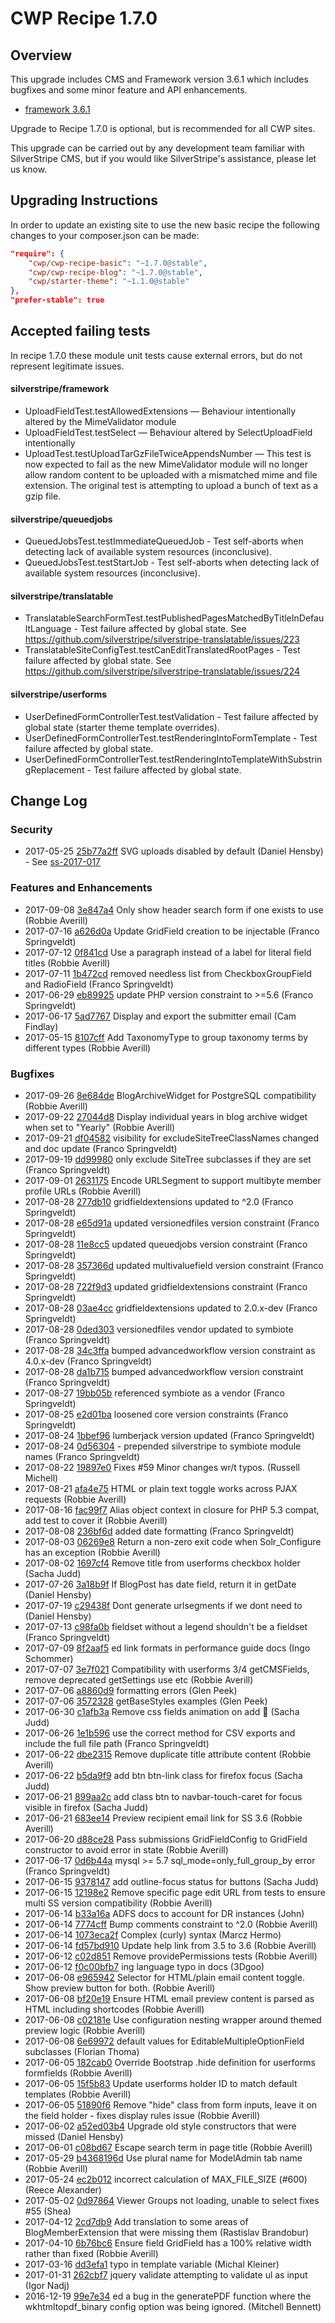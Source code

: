 # CWP Recipe 1.7.0

## Overview

This upgrade includes CMS and Framework version 3.6.1 which includes bugfixes and 
some minor feature and API enhancements.

 * [framework 3.6.1](https://github.com/silverstripe/silverstripe-framework/blob/3.6/docs/en/04_Changelogs/3.6.1.md)

Upgrade to Recipe 1.7.0 is optional, but is recommended for all CWP sites. 

This upgrade can be carried out by any development team familiar with SilverStripe CMS, but if you
would like SilverStripe's assistance, please let us know.

## Upgrading Instructions

In order to update an existing site to use the new basic recipe the following changes to your composer.json
can be made:

```json
"require": {
    "cwp/cwp-recipe-basic": "~1.7.0@stable",
    "cwp/cwp-recipe-blog": "~1.7.0@stable",
    "cwp/starter-theme": "~1.1.0@stable"
},
"prefer-stable": true
```

## Accepted failing tests

In recipe 1.7.0 these module unit tests cause external errors, but do not represent legitimate issues.

#### silverstripe/framework

 * UploadFieldTest.testAllowedExtensions — Behaviour intentionally altered by the MimeValidator module
 * UploadFieldTest.testSelect — Behaviour altered by SelectUploadField intentionally
 * UploadTest.testUploadTarGzFileTwiceAppendsNumber — This test is now expected
   to fail as the new MimeValidator module will no longer allow random content to
   be uploaded with a mismatched mime and file extension. The original test is
   attempting to upload a bunch of text as a gzip file.

#### silverstripe/queuedjobs

 * QueuedJobsTest.testImmediateQueuedJob - Test self-aborts when detecting lack of available system
   resources (inconclusive).
 * QueuedJobsTest.testStartJob - Test self-aborts when detecting lack of available system
   resources (inconclusive).

#### silverstripe/translatable

 * TranslatableSearchFormTest.testPublishedPagesMatchedByTitleInDefaultLanguage - Test failure
   affected by global state. See https://github.com/silverstripe/silverstripe-translatable/issues/223
 * TranslatableSiteConfigTest.testCanEditTranslatedRootPages - Test failure affected by global state.
   See https://github.com/silverstripe/silverstripe-translatable/issues/224

#### silverstripe/userforms

 * UserDefinedFormControllerTest.testValidation - Test failure affected by global state (starter theme template overrides).
 * UserDefinedFormControllerTest.testRenderingIntoFormTemplate - Test failure affected by global state.
 * UserDefinedFormControllerTest.testRenderingIntoTemplateWithSubstringReplacement - Test failure affected by global state.

## Change Log

### Security

 * 2017-05-25 [25b77a2ff](https://github.com/silverstripe/silverstripe-framework/commit/25b77a2ff8deabe8e8894002b9a5647eaec27b0a) SVG uploads disabled by default (Daniel Hensby) - See [ss-2017-017](http://www.silverstripe.org/download/security-releases/ss-2017-017)

### Features and Enhancements

 * 2017-09-08 [3e847a4](https://gitlab.cwp.govt.nz/cwp/starter-theme/commit/3e847a4a02c49fedd3d5cab21656fccd4a5edc9d) Only show header search form if one exists to use (Robbie Averill)
 * 2017-07-16 [a626d0a](https://github.com/silverstripe/silverstripe-userforms/commit/a626d0a66e23b7c7173ba1b42388c92b8c061eb7) Update GridField creation to be injectable (Franco Springveldt)
 * 2017-07-12 [0f841cd](https://github.com/silverstripe/silverstripe-userforms/commit/0f841cd982d0bd5a5ad349ec5c116a8acb4f0581) Use a paragraph instead of a label for literal field titles (Robbie Averill)
 * 2017-07-11 [1b472cd](https://github.com/silverstripe/silverstripe-userforms/commit/1b472cda7b175a73ba44be1b9121a21a3ec0de0d) removed needless list from CheckboxGroupField and RadioField (Franco Springveldt)
 * 2017-06-29 [eb89925](https://gitlab.cwp.govt.nz/cwp/cwp-recipe-basic/commit/eb89925de1e3cca0c90936c75d17a410e01612ec) update PHP version constraint to &gt;=5.6 (Franco Springveldt)
 * 2017-06-17 [5ad7767](https://github.com/silverstripe/silverstripe-userforms/commit/5ad7767ead3933d01a9bb839559681efae03f386) Display and export the submitter email (Cam Findlay)
 * 2017-05-15 [8107cff](https://github.com/silverstripe/silverstripe-taxonomy/commit/8107cff5a6ba4ae0c53c3e296a740fd329d3604f) Add TaxonomyType to group taxonomy terms by different types (Robbie Averill)

### Bugfixes

 * 2017-09-26 [8e684de](https://github.com/silverstripe/silverstripe-blog/commit/8e684dea507a5bf54c812c40d900b31dc44aa856) BlogArchiveWidget for PostgreSQL compatibility (Robbie Averill)
 * 2017-09-22 [27044d8](https://github.com/silverstripe/silverstripe-blog/commit/27044d86a52b8113a0f447e658feafad3d7b6435) Display individual years in blog archive widget when set to "Yearly" (Robbie Averill)
 * 2017-09-21 [df04582](https://github.com/silverstripe/silverstripe-lumberjack/commit/df04582530a7e57ea446740cdf5c96a085ce5eaf) visibility for excludeSiteTreeClassNames changed and doc update (Franco Springveldt)
 * 2017-09-19 [dd99980](https://github.com/silverstripe/silverstripe-lumberjack/commit/dd99980370ab64f736847d83b470a5a0cd703648) only exclude SiteTree subclasses if they are set (Franco Springveldt)
 * 2017-09-01 [2631175](https://github.com/silverstripe/silverstripe-blog/commit/26311750b984488c02480cb27b18b566c562e004) Encode URLSegment to support multibyte member profile URLs (Robbie Averill)
 * 2017-08-28 [277db10](https://gitlab.cwp.govt.nz/cwp/cwp-recipe-basic/commit/277db10bc7c949f214eab276ecdd492d36ccd55d) gridfieldextensions updated to ^2.0 (Franco Springveldt)
 * 2017-08-28 [e65d91a](https://gitlab.cwp.govt.nz/cwp/cwp-recipe-basic/commit/e65d91a172ce97db0620a8288d2288ee9e3bcfd9) updated versionedfiles version constraint (Franco Springveldt)
 * 2017-08-28 [11e8cc5](https://gitlab.cwp.govt.nz/cwp/cwp-recipe-basic/commit/11e8cc56f14d575b6c7326c0364338de0290b930) updated queuedjobs version constraint (Franco Springveldt)
 * 2017-08-28 [357366d](https://gitlab.cwp.govt.nz/cwp/cwp-recipe-basic/commit/357366d69fcf59559e56da0204878946e9761fbd) updated multivaluefield version constraint (Franco Springveldt)
 * 2017-08-28 [722f9d3](https://github.com/silverstripe/silverstripe-userforms/commit/722f9d3f82b2968dbdec4e76a623bd36ccd6f90b) updated gridfieldextensions constraint (Franco Springveldt)
 * 2017-08-28 [03ae4cc](https://gitlab.cwp.govt.nz/cwp/cwp-recipe-basic/commit/03ae4cc33345abe3a56f1412eb47c8046b5cc779) gridfieldextensions updated to 2.0.x-dev (Franco Springveldt)
 * 2017-08-28 [0ded303](https://gitlab.cwp.govt.nz/cwp/cwp-recipe-basic/commit/0ded3038b929f7726c5e495a4a0702c35085e545) versionedfiles vendor updated to symbiote (Franco Springveldt)
 * 2017-08-28 [34c3ffa](https://gitlab.cwp.govt.nz/cwp/cwp-recipe-basic/commit/34c3ffad622836ac72a8429b6d5da51eb551dede) bumped advancedworkflow version constraint as 4.0.x-dev (Franco Springveldt)
 * 2017-08-28 [da1b715](https://gitlab.cwp.govt.nz/cwp/cwp-recipe-basic/commit/da1b715de77e57ec0b26b8e8a2dc45aa12cd9e46) bumped advancedworkflow version constraint (Franco Springveldt)
 * 2017-08-27 [19bb05b](https://gitlab.cwp.govt.nz/cwp/cwp-recipe-basic/commit/19bb05b4ad9bee73998884ade09d7f4da01498d7) referenced symbiote as a vendor (Franco Springveldt)
 * 2017-08-25 [e2d01ba](https://gitlab.cwp.govt.nz/cwp/cwp-recipe-basic/commit/e2d01badd2e89c2c3f185e7c8b6c4857fa3bb148) loosened core version constraints (Franco Springveldt)
 * 2017-08-24 [1bbef96](https://gitlab.cwp.govt.nz/cwp/cwp-recipe-blog/commit/1bbef9642d5595117c4a634253f45492818a85fd) lumberjack version updated (Franco Springveldt)
 * 2017-08-24 [0d56304](https://gitlab.cwp.govt.nz/cwp/cwp-recipe-basic/commit/0d56304c885ed9885c91c6bc64002eea8eb2ede5) - prepended silverstripe to symbiote module names (Franco Springveldt)
 * 2017-08-22 [19897e0](https://github.com/silverstripe/silverstripe-contentreview/commit/19897e0b8fcf6f4f590366774e35d237efb268ad) Fixes #59 Minor changes wr/t typos. (Russell Michell)
 * 2017-08-21 [afa4e75](https://github.com/silverstripe/silverstripe-userforms/commit/afa4e75f031ab2697d38f06b1cba48f3a6c99e0e) HTML or plain text toggle works across PJAX requests (Robbie Averill)
 * 2017-08-16 [fac99f7](https://github.com/silverstripe/silverstripe-userforms/commit/fac99f7b6b8ea1675737381ca56d850c1f9b075d) Alias object context in closure for PHP 5.3 compat, add test to cover it (Robbie Averill)
 * 2017-08-08 [236bf6d](https://github.com/silverstripe/silverstripe-blog/commit/236bf6d8fc86466a953019319202440f071c8133) added date formatting (Franco Springveldt)
 * 2017-08-03 [06269e8](https://github.com/silverstripe/silverstripe-fulltextsearch/commit/06269e8203169dd680bc9b0350c5283aa02d88a8) Return a non-zero exit code when Solr_Configure has an exception (Robbie Averill)
 * 2017-08-02 [1697cf4](https://gitlab.cwp.govt.nz/cwp/starter-theme/commit/1697cf44131efdfd92016d84745b8bb45bb0148c) Remove title from userforms checkbox holder (Sacha Judd)
 * 2017-07-26 [3a18b9f](https://github.com/silverstripe/silverstripe-blog/commit/3a18b9f69bf8bb406360bcbf1b2ab416455f1397) If BlogPost has date field, return it in getDate (Daniel Hensby)
 * 2017-07-19 [c29438f](https://github.com/silverstripe/silverstripe-blog/commit/c29438fd1a8df1c7890571065940100851ed465f) Dont generate urlsegments if we dont need to (Daniel Hensby)
 * 2017-07-13 [c98fa0b](https://github.com/silverstripe/silverstripe-userforms/commit/c98fa0bab4881d5f1fb62722f1c5e65398232f21) fieldset without a legend shouldn't be a fieldset (Franco Springveldt)
 * 2017-07-09 [8f2aaf5](https://gitlab.cwp.govt.nz/cwp/cwp/commit/8f2aaf5bc276628a60285157fdcd7c035b41f095) ed link formats in performance guide docs (Ingo Schommer)
 * 2017-07-07 [3e7f021](https://github.com/silverstripe/silverstripe-spamprotection/commit/3e7f021de79d65a347cd14a037242bfad7e5bf5d) Compatibility with userforms 3/4 getCMSFields, remove deprecated getSettings use etc (Robbie Averill)
 * 2017-07-06 [a8860d9](https://gitlab.cwp.govt.nz/cwp/cwp/commit/a8860d90495e51de90b65f7ff0334803156dc3ae) formatting errors (Glen Peek)
 * 2017-07-06 [3572328](https://gitlab.cwp.govt.nz/cwp/cwp/commit/357232873526970d85c0ef7c5c327ada32cbdce0) getBaseStyles examples (Glen Peek)
 * 2017-06-30 [c1afb3a](https://github.com/silverstripe/silverstripe-userforms/commit/c1afb3a5bfb345e0f68de0abf44fe4388a32fb9f) Remove css fields animation on add :wrench: (Sacha Judd)
 * 2017-06-26 [1e1b596](https://github.com/silverstripe/silverstripe-userforms/commit/1e1b59673977667e1cfb2e0f093860be0db1eb48) use the correct method for CSV exports and include the full file path (Franco Springveldt)
 * 2017-06-22 [dbe2315](https://gitlab.cwp.govt.nz/cwp/starter-theme/commit/dbe2315e33c38fdd1825f202aa0e61f79660c021) Remove duplicate title attribute content (Robbie Averill)
 * 2017-06-22 [b5da9f9](https://gitlab.cwp.govt.nz/cwp/starter-theme/commit/b5da9f965c08cafae231853c3bb0d99d942f182e) add btn btn-link class for firefox focus (Sacha Judd)
 * 2017-06-21 [899aa2c](https://gitlab.cwp.govt.nz/cwp/starter-theme/commit/899aa2ce452ce54f6c20c9901f6ec4f8ded11f47) add class btn to navbar-touch-caret for focus visible in firefox (Sacha Judd)
 * 2017-06-21 [683ee14](https://github.com/silverstripe/silverstripe-userforms/commit/683ee14428b70358b327dbbd1002463c31008232) Preview recipient email link for SS 3.6 (Robbie Averill)
 * 2017-06-20 [d88ce28](https://github.com/silverstripe/silverstripe-userforms/commit/d88ce281742833205401e1df366a834a8178c61d) Pass submissions GridFieldConfig to GridField constructor to avoid error in state (Robbie Averill)
 * 2017-06-17 [0d6b44a](https://github.com/silverstripe/silverstripe-blog/commit/0d6b44aa44377cbabbc7a538acb29a74092088b8) mysql &gt;= 5.7 sql_mode=only_full_group_by error (Franco Springveldt)
 * 2017-06-15 [9378147](https://gitlab.cwp.govt.nz/cwp/starter-theme/commit/9378147b094153e17049f7c23432d4058c161fd2) add outline-focus status for buttons (Sacha Judd)
 * 2017-06-15 [12198e2](https://github.com/silverstripe/silverstripe-contentreview/commit/12198e21e675ab8e17eddd074a980bda9f341dd1) Remove specific page edit URL from tests to ensure multi SS version compatibility (Robbie Averill)
 * 2017-06-14 [b33a16a](https://gitlab.cwp.govt.nz/cwp/cwp/commit/b33a16a6520e577faaa09630925ffc12b3aa93f4) ADFS docs to account for DR instances (John)
 * 2017-06-14 [7774cff](https://github.com/silverstripe/comment-notifications/commit/7774cffe372910e20679fc4f9943ed2e174b5f41) Bump comments constraint to ^2.0 (Robbie Averill)
 * 2017-06-14 [1073eca2f](https://github.com/silverstripe/silverstripe-framework/commit/1073eca2fac1b05c0e20b02aea78e8a2f550cfe5) Complex (curly) syntax (Marcz Hermo)
 * 2017-06-14 [fd57bd910](https://github.com/silverstripe/silverstripe-framework/commit/fd57bd9100634682fc5b2d9f493e3c54ce0444ad) Update help link from 3.5 to 3.6 (Robbie Averill)
 * 2017-06-12 [c02d851](https://github.com/silverstripe/silverstripe-comments/commit/c02d8515002f7702f2c6ea5227bd8a1e1633fa91) Remove providePermissions tests (Robbie Averill)
 * 2017-06-12 [f0c00bfb7](https://github.com/silverstripe/silverstripe-framework/commit/f0c00bfb7819c0350fa882f899d0c820a2aefa81) ing language typo in docs (3Dgoo)
 * 2017-06-08 [e965942](https://github.com/silverstripe/silverstripe-userforms/commit/e96594247b9b86fd13ae661285312089a034997a) Selector for HTML/plain email content toggle. Show preview button for both. (Robbie Averill)
 * 2017-06-08 [bf20e19](https://github.com/silverstripe/silverstripe-userforms/commit/bf20e19285d2375ce948cab7e6a86a7532f8008a) Ensure HTML email preview content is parsed as HTML including shortcodes (Robbie Averill)
 * 2017-06-08 [c02181e](https://github.com/silverstripe/silverstripe-userforms/commit/c02181e69b4b7b060ac17959d52bf45255769f5e) Use configuration nesting wrapper around themed preview logic (Robbie Averill)
 * 2017-06-08 [6e69972](https://github.com/silverstripe/silverstripe-userforms/commit/6e69972c35047f1c2ff23b126d3951f161aefb84) default values for EditableMultipleOptionField subclasses (Florian Thoma)
 * 2017-06-05 [182cab0](https://gitlab.cwp.govt.nz/cwp/starter-theme/commit/182cab0d7b06511ddcda53ba61325b1e9e30565d) Override Bootstrap .hide definition for userforms formfields (Robbie Averill)
 * 2017-06-05 [15f5b83](https://gitlab.cwp.govt.nz/cwp/starter-theme/commit/15f5b834e5ad3d5aa15130dbd9be526731d3d147) Update userforms holder ID to match default templates (Robbie Averill)
 * 2017-06-05 [51890f6](https://github.com/silverstripe/silverstripe-userforms/commit/51890f6084f88c19b6d6f21b5156e971f8e9ecd5) Remove "hide" class from form inputs, leave it on the field holder - fixes display rules issue (Robbie Averill)
 * 2017-06-02 [a52ed03b4](https://github.com/silverstripe/silverstripe-framework/commit/a52ed03b49b8f62573eb3e295bfde84d1ef68f46) Upgrade old style constructors that were missed (Daniel Hensby)
 * 2017-06-01 [c08bd67](https://gitlab.cwp.govt.nz/cwp/starter-theme/commit/c08bd6770a62eedb4c0183a0a94bd44538ef703b) Escape search term in page title (Robbie Averill)
 * 2017-05-29 [b4368196d](https://github.com/silverstripe/silverstripe-framework/commit/b4368196d1bcee9fd1714b044c8ae6580c7941c9) Use plural name for ModelAdmin tab name (Robbie Averill)
 * 2017-05-24 [ec2b012](https://github.com/silverstripe/silverstripe-userforms/commit/ec2b012eedc92c45493259350f7c248502250f76) incorrect calculation of MAX_FILE_SIZE (#600) (Reece Alexander)
 * 2017-05-02 [0d97864](https://github.com/silverstripe/silverstripe-secureassets/commit/0d97864aa4beac49f0d186db309f8ee6fa2469a3) Viewer Groups not loading, unable to select fixes #55 (Shea)
 * 2017-04-12 [2cd7db9](https://github.com/silverstripe/silverstripe-blog/commit/2cd7db9beb44804f71fd18519d6b39a0e033a3db) Add translation to some areas of BlogMemberExtension that were missing them (Rastislav Brandobur)
 * 2017-04-10 [6b76bc6](https://github.com/silverstripe/silverstripe-userforms/commit/6b76bc641a8855372291b541e2e2fffdf2aaef5c) Ensure field GridField has a 100% relative width rather than fixed (Robbie Averill)
 * 2017-03-16 [dd3efa1](https://github.com/silverstripe/silverstripe-selectupload/commit/dd3efa1c4f2a9f428af8e3e0939ebd31f18cfc30) typo in template variable (Michal Kleiner)
 * 2017-01-31 [262cbf7](https://github.com/silverstripe/silverstripe-userforms/commit/262cbf74c1db72d16e9a6f03ce21d2f776e22c49) jquery validate attempting to validate ul as input (Igor Nadj)
 * 2016-12-19 [99e7e34](https://gitlab.cwp.govt.nz/cwp/cwp/commit/99e7e344c69ccc04dc058f98c5ae161a12fa1921) ed a bug in the generatePDF function where the wkhtmltopdf_binary config option was being ignored. (Mitchell Bennett)
